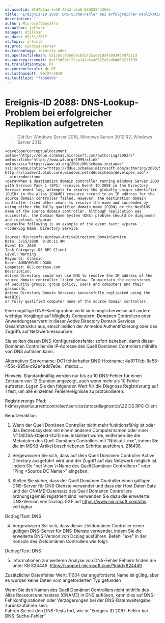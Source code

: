 ```yaml
---
ms.assetid: 0fd7b6aa-3e50-45a3-a3a6-56982844363e
title: 'Ereignis-ID 2088: DNS-Suche-Fehler bei erfolgreicher Replikation'
description: ''
author: MicrosoftGuyJFlo
ms.author: joflore
manager: mtillman
ms.date: 05/31/2017
ms.topic: article
ms.prod: windows-server
ms.technology: identity-adds
ms.openlocfilehash: d51cbcc93a8decbcb72a1e91854a09345507511d
ms.sourcegitcommit: 6aff3d88ff22ea141a6ea6572a5ad8dd6321f199
ms.translationtype: MT
ms.contentlocale: de-DE
ms.lasthandoff: 09/27/2019
ms.locfileid: "71368909"
---
```

# <a name="event-id-2088-dns-lookup-failure-occurred-with-replication-success"></a>Ereignis-ID 2088: DNS-Lookup-Problem bei erfolgreicher Replikation aufgetreten

>Gilt für: Windows Server 2016, Windows Server 2012 R2, Windows Server 2012

    
    <developerConceptualDocument xmlns="https://ddue.schemas.microsoft.com/authoring/2003/5" xmlns:xlink="https://www.w3.org/1999/xlink" xmlns:xsi="https://www.w3.org/2001/XMLSchema-instance" xsi:schemaLocation="https://ddue.schemas.microsoft.com/authoring/2003/5 http://clixdevr3.blob.core.windows.net/ddueschema/developer.xsd">
      <introduction>
    <para>When a destination domain controller running Windows Server 2003 with Service Pack 1 (SP1) receives Event ID 2088 in the Directory Service event log, attempts to resolve the globally unique identifier (GUID) in the alias (CNAME) resource record to an IP address for the source domain controller failed. However, the destination domain controller tried other means to resolve the name and succeeded by using either the fully qualified domain name (FQDN) or the NetBIOS name of the source domain controller. Although replication was successful, the Domain Name System (DNS) problem should be diagnosed and resolved. </para>
    <para>The following is an example of the event text: </para>
    <code>Log Name: Directory Service

    Source: Microsoft-Windows-ActiveDirectory_DomainService
    Date: 3/15/2008  9:20:11 AM
    Event ID: 2088
    Task Category: DS RPC Client 
    Level: Warning
    Keywords: Classic
    User: ANONYMOUS LOGON
    Computer: DC3.contoso.com
    Description:
    Active Directory could not use DNS to resolve the IP address of the 
    source domain controller listed below. To maintain the consistency 
    of Security groups, group policy, users and computers and their passwords, 
    Active Directory Domain Services successfully replicated using the NetBIOS 
    or fully qualified computer name of the source domain controller. 

Eine ungültige DNS-Konfiguration wirkt sich möglicherweise auf andere wichtige Vorgänge auf Mitglieds Computern, Domänen Controllern oder Anwendungsservern in dieser Active Directory Domain Services Gesamtstruktur aus, einschließlich der Anmelde Authentifizierung oder des Zugriffs auf Netzwerkressourcen. 

Sie sollten diesen DNS-Konfigurationsfehler sofort beheben, damit dieser Domänen Controller die IP-Adresse des Quell Domänen Controllers mithilfe von DNS auflösen kann. 

Alternativer Servername: DC1 fehlerhafter DNS-Hostname: 4a8717eb-8e58-456c-995a-c92e4add7e8e. _msdcs.... 

Hinweis: Standardmäßig werden nur bis zu 10 DNS-Fehler für einen Zeitraum von 12 Stunden angezeigt, auch wenn mehr als 10 Fehler auftreten.  Legen Sie den folgenden Wert für die Diagnose Registrierung auf 1 fest, um alle einzelnen Fehlerereignisse zu protokollieren: 

Registrierungs Pfad: hklm\system\currentcontrolset\services\ntds\diagnostics\22 DS RPC Client 

Benutzeraktion: 

1) Wenn der Quell Domänen Controller nicht mehr funktionsfähig ist oder das Betriebssystem mit einem anderen Computernamen oder einer NTDSDSA-Objekt-GUID neu installiert wurde, entfernen Sie die Metadaten des Quell Domänen Controllers mit "Ntdsutil. exe", indem Sie die im MSKB-Artikel beschriebenen Schritte ausführen. 216498. 

2) Vergewissern Sie sich, dass auf dem Quell Domänen Controller Active Directory ausgeführt wird und der Zugriff auf das Netzwerk möglich ist, indem Sie "net View \\&lt;Name des Quell Domänen Controllers&gt;" oder "Ping &lt;Source DC Name&gt;" eingeben. 

3) Stellen Sie sicher, dass der Quell Domänen Controller einen gültigen DNS-Server für DNS-Dienste verwendet und dass der Host Daten Satz und der CNAME-Datensatz des Quell Domänen Controllers ordnungsgemäß registriert sind. verwenden Sie dazu die erweiterte DNS-Version von Dcdiag. EXE auf <https://www.microsoft.com/dns> verfügbar 

Dcdiag/Test: DNS 

4) Vergewissern Sie sich, dass dieser Zieldomänen Controller einen gültigen DNS-Server für DNS-Dienste verwendet, indem Sie die erweiterte DNS-Version von Dcdiag ausführen. Befehl "exe" in der Konsole des Zieldomänen Controllers wie folgt: 

Dcdiag/Test: DNS 

5) Informationen zur weiteren Analyse von DNS-Fehler Fehlern finden Sie unter KB 824449: <https://support.microsoft.com/?kbid=824449> 

Zusätzlicher Datenfehler Wert: 11004 der angeforderte Name ist gültig, aber es wurden keine Daten vom angeforderten Typ gefunden</code> </introduction>
  <section>
    <title>Diagnose</title>
    <content>
      <para>Wenn Sie den Namen des Quell Domänen Controllers nicht mithilfe des Alias Ressourceneinsatzes (CNAME) in DNS auflösen, kann dies auf DNS-Fehlkonfigurationen oder Verzögerungen bei der DNS-Datenweitergabe zurückzuführen sein.</para>
    </content>
  </section>
  <section>
    <title>Auflösung</title>
    <content>
      <para>Fahren Sie mit den DNS-Tests fort, wie in &quot;<link xlink:href="85b1d179-f53e-4f95-b0b8-5b1c096a8076">Ereignis-ID 2087: Fehler bei DNS-Suche-Fehler</link>&quot;</para>
    </content>
  </section>
  <relatedTopics />
</developerConceptualDocument>


